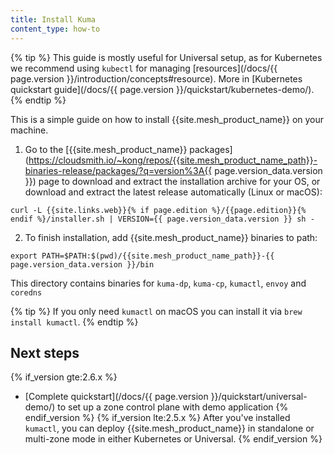 ```yaml
---
title: Install Kuma
content_type: how-to
---
```


{% tip %}
This guide is mostly useful for Universal setup, as for Kubernetes we recommend using `kubectl` for managing [resources](/docs/{{ page.version }}/introduction/concepts#resource).
More in [Kubernetes quickstart guide](/docs/{{ page.version }}/quickstart/kubernetes-demo/).
{% endtip %}

This is a simple guide on how to install {{site.mesh_product_name}} on your machine.

1. Go to the [{{site.mesh_product_name}} packages](https://cloudsmith.io/~kong/repos/{{site.mesh_product_name_path}}-binaries-release/packages/?q=version%3A{{ page.version_data.version }}) 
page to download and extract the installation archive for your OS, or download and extract the latest release automatically (Linux or macOS):
```shell
curl -L {{site.links.web}}{% if page.edition %}/{{page.edition}}{% endif %}/installer.sh | VERSION={{ page.version_data.version }} sh -
```
2. To finish installation, add {{site.mesh_product_name}} binaries to path:
```shell
export PATH=$PATH:$(pwd)/{{site.mesh_product_name_path}}-{{ page.version_data.version }}/bin
```
This directory contains binaries for `kuma-dp`, `kuma-cp`, `kumactl`, `envoy` and `coredns`

{% tip %}
If you only need `kumactl` on macOS you can install it via `brew install kumactl`.
{% endtip %}


## Next steps
{% if_version gte:2.6.x %}
* [Complete quickstart](/docs/{{ page.version }}/quickstart/universal-demo/) to set up a zone control plane with demo application
{% endif_version %}
{% if_version lte:2.5.x %}
After you've installed `kumactl`, you can deploy {{site.mesh_product_name}} in standalone or multi-zone mode in either Kubernetes or Universal.
{% endif_version %}
